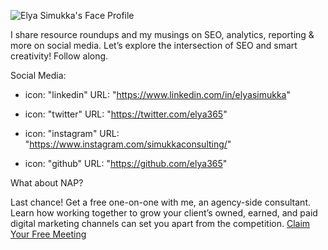 ![Elya Simukka's Face Profile](elya-simukka-profile.png)

I share resource roundups and my musings on SEO, analytics, reporting & more on social media. Let’s explore the intersection of SEO and smart creativity! Follow along.

Social Media:
  - icon: "linkedin"
    URL: "https://www.linkedin.com/in/elyasimukka"

  - icon: "twitter"
    URL: "https://twitter.com/elya365"

  - icon: "instagram"
    URL: "https://www.instagram.com/simukkaconsulting/"

  - icon: "github"
    URL: "https://github.com/elya365"

What about NAP?

Last chance! Get a free one-on-one with me, an agency-side consultant. Learn how working together to grow your client’s owned, earned, and paid digital marketing channels can set you apart from the competition.
[Claim Your Free Meeting](https://calendly.com/elyasimukka/15min "Schedule With Elya using Calendly")

